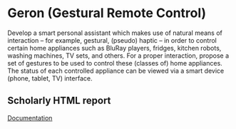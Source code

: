 # Geron (Gestural Remote Control)

Develop a smart personal assistant which makes use of natural means of interaction – for example, gestural, (pseudo) haptic – in order to control certain home appliances such as BluRay players, fridges, kitchen robots, washing machines, TV sets, and others. For a proper interaction, propose a set of gestures to be used to control these (classes of) home appliances. The status of each controlled appliance can be viewed via a smart device (phone, tablet, TV) interface.

## Scholarly HTML report
[Documentation](https://jesusjimsa.github.io/Geron/scholarly.html)